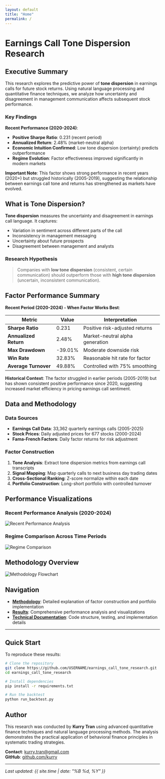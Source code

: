 ```yaml
---
layout: default
title: "Home"
permalink: /
---
```


# Earnings Call Tone Dispersion Research

## Executive Summary

This research explores the predictive power of **tone dispersion** in earnings calls for future stock returns. Using natural language processing and quantitative finance techniques, we analyze how uncertainty and disagreement in management communication affects subsequent stock performance.

### Key Findings

**Recent Performance (2020-2024)**:
- **Positive Sharpe Ratio**: 0.231 (recent period)
- **Annualized Return**: 2.48% (market-neutral alpha)
- **Economic Intuition Confirmed**: Low tone dispersion (certainty) predicts outperformance
- **Regime Evolution**: Factor effectiveness improved significantly in modern markets

**Important Note**: This factor shows strong performance in recent years (2020+) but struggled historically (2005-2019), suggesting the relationship between earnings call tone and returns has strengthened as markets have evolved.

## What is Tone Dispersion?

**Tone dispersion** measures the uncertainty and disagreement in earnings call language. It captures:

- Variation in sentiment across different parts of the call
- Inconsistency in management messaging
- Uncertainty about future prospects
- Disagreement between management and analysts

### Research Hypothesis

> Companies with **low tone dispersion** (consistent, certain communication) should outperform those with **high tone dispersion** (uncertain, inconsistent communication).

## Factor Performance Summary

**Recent Period (2020-2024) - When Factor Works Best**:

| Metric | Value | Interpretation |
|--------|--------|---------------|
| **Sharpe Ratio** | 0.231 | Positive risk-adjusted returns |
| **Annualized Return** | 2.48% | Market-neutral alpha generation |
| **Max Drawdown** | -39.01% | Moderate downside risk |
| **Win Rate** | 32.83% | Reasonable hit rate for factor |
| **Average Turnover** | 49.88% | Controlled with 75% smoothing |

**Historical Context**: The factor struggled in earlier periods (2005-2019) but has shown consistent positive performance since 2020, suggesting increased market efficiency in pricing earnings call sentiment.

## Data and Methodology

### Data Sources
- **Earnings Call Data**: 33,362 quarterly earnings calls (2005-2025)
- **Stock Prices**: Daily adjusted prices for 677 stocks (2000-2024)
- **Fama-French Factors**: Daily factor returns for risk adjustment

### Factor Construction
1. **Tone Analysis**: Extract tone dispersion metrics from earnings call transcripts
2. **Signal Mapping**: Map quarterly calls to next business day trading dates
3. **Cross-Sectional Ranking**: Z-score normalize within each date
4. **Portfolio Construction**: Long-short portfolio with controlled turnover

## Performance Visualizations

### Recent Performance Analysis (2020-2024)
![Recent Performance Analysis](assets/images/recent_performance_analysis.png)

### Regime Comparison Across Time Periods
![Regime Comparison](assets/images/regime_comparison.png)

## Methodology Overview
![Methodology Flowchart](assets/images/methodology_flowchart.png)

## Navigation

- **[Methodology](methodology.md)**: Detailed explanation of factor construction and portfolio implementation
- **[Results](results.md)**: Comprehensive performance analysis and visualizations  
- **[Technical Documentation](technical.md)**: Code structure, testing, and implementation details

---

## Quick Start

To reproduce these results:

```bash
# Clone the repository
git clone https://github.com/USERNAME/earnings_call_tone_research.git
cd earnings_call_tone_research

# Install dependencies
pip install -r requirements.txt

# Run the backtest
python run_backtest.py
```

## Author

This research was conducted by **Kurry Tran** using advanced quantitative finance techniques and natural language processing methods. The analysis demonstrates the practical application of behavioral finance principles in systematic trading strategies.

**Contact**: kurry.tran@gmail.com  
**GitHub**: [github.com/kurry](https://github.com/kurry)

---

*Last updated: {{ site.time | date: "%B %d, %Y" }}*